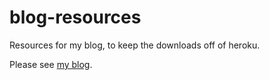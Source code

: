 blog-resources
==============

Resources for my blog, to keep the downloads off of heroku.

Please see [my blog](http://blog.suspended-chord.info/).

